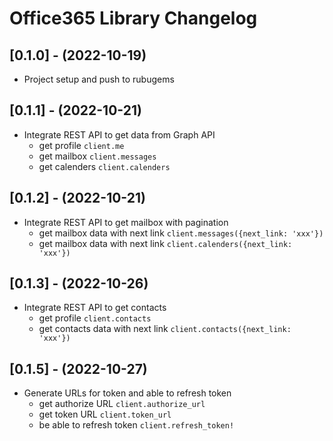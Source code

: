 # Office365 Library Changelog

## [0.1.0] - (2022-10-19)

- Project setup and push to rubugems

## [0.1.1] - (2022-10-21)

- Integrate REST API to get data from Graph API
  - get profile `client.me`
  - get mailbox `client.messages`
  - get calenders `client.calenders`

## [0.1.2] - (2022-10-21)

- Integrate REST API to get mailbox with pagination
  - get mailbox data with next link `client.messages({next_link: 'xxx'})`
  - get mailbox data with next link `client.calenders({next_link: 'xxx'})`

## [0.1.3] - (2022-10-26)

- Integrate REST API to get contacts
  - get profile `client.contacts`
  - get contacts data with next link `client.contacts({next_link: 'xxx'})`

## [0.1.5] - (2022-10-27)

- Generate URLs for token and able to refresh token
  - get authorize URL `client.authorize_url`
  - get token URL `client.token_url`
  - be able to refresh token `client.refresh_token!`